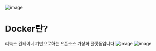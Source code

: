 ![image](https://github.com/Carbon6-Free/DockerStudy/assets/101008357/73c63e39-c204-4c49-bacb-7a8356ccf995)

# Docker란?
리눅스 컨테이너 기반으로하는 오픈소스 가상화 플랫폼입니다
![image](https://github.com/Carbon6-Free/DockerStudy/assets/101008357/f9232adc-f351-44c2-a0f3-ee9f79f588b0)
![image](https://github.com/Carbon6-Free/DockerStudy/assets/101008357/eac4f490-9601-4158-a5c7-15a8f630120b)
